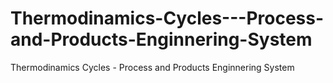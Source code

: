 # Thermodinamics-Cycles---Process-and-Products-Enginnering-System
Thermodinamics Cycles - Process and Products Enginnering System
